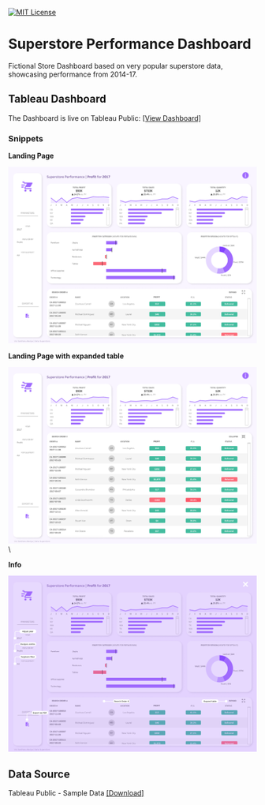 [![MIT License](https://img.shields.io/badge/License-MIT-green.svg)](https://choosealicense.com/licenses/mit/)

# Superstore Performance Dashboard

Fictional Store Dashboard based on very popular superstore data, showcasing performance from 2014-17.

## Tableau Dashboard

The Dashboard is live on Tableau Public: [[View Dashboard]](https://public.tableau.com/views/SuperstorePerformanceDashboard_17184776419820/Superstore?:language=en-US&:sid=&:redirect=auth&:display_count=n&:origin=viz_share_link)

### Snippets

**Landing Page**

![page-1](https://raw.githubusercontent.com/sarbhanub/tableau-superstore/master/Images/Dashboards/Superstore.png)

**Landing Page with expanded table**

![page-2](https://raw.githubusercontent.com/sarbhanub/tableau-superstore/master/Images/Dashboards/Superstore-alt.png)\

**Info**

![page-4](https://raw.githubusercontent.com/sarbhanub/tableau-superstore/master/Images/Dashboards/Superstore-info.png)

## Data Source

Tableau Public - Sample Data [[Download]](https://public.tableau.com/app/sample-data/sample_-_superstore.xls)